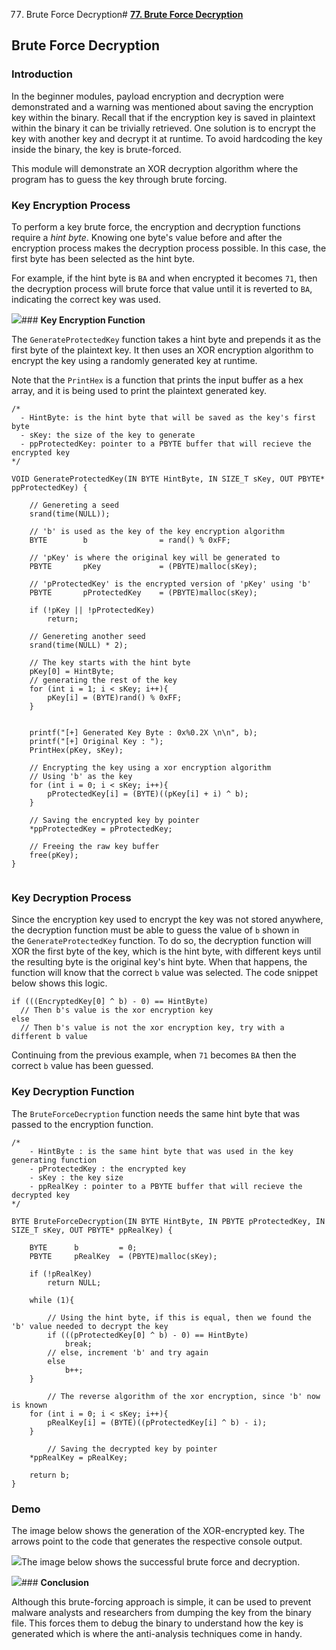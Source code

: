 77. Brute Force Decryption# [**77. Brute Force Decryption**](https://maldevacademy.com/modules/77)

## **Brute Force Decryption**

### **Introduction**

In the beginner modules, payload encryption and decryption were demonstrated and a warning was mentioned about saving the encryption key within the binary. Recall that if the encryption key is saved in plaintext within the binary it can be trivially retrieved. One solution is to encrypt the key with another key and decrypt it at runtime. To avoid hardcoding the key inside the binary, the key is brute-forced.

This module will demonstrate an XOR decryption algorithm where the program has to guess the key through brute forcing.

### **Key Encryption Process**

To perform a key brute force, the encryption and decryption functions require a *hint byte*. Knowing one byte's value before and after the encryption process makes the decryption process possible. In this case, the first byte has been selected as the hint byte.

For example, if the hint byte is `BA` and when encrypted it becomes `71`, then the decryption process will brute force that value until it is reverted to `BA`, indicating the correct key was used.

[![](77%20Brute%20Force%20Decryption%20c467f2224963495388bded186d572805/bruteforce-decryption-115958551-66287afd-396c-4beb-8255-0c330764cde5.png)](77%20Brute%20Force%20Decryption%20c467f2224963495388bded186d572805/bruteforce-decryption-115958551-66287afd-396c-4beb-8255-0c330764cde5.png)### **Key Encryption Function**

The `GenerateProtectedKey` function takes a hint byte and prepends it as the first byte of the plaintext key. It then uses an XOR encryption algorithm to encrypt the key using a randomly generated key at runtime.

Note that the `PrintHex` is a function that prints the input buffer as a hex array, and it is being used to print the plaintext generated key.


```
/*
  - HintByte: is the hint byte that will be saved as the key's first byte
  - sKey: the size of the key to generate
  - ppProtectedKey: pointer to a PBYTE buffer that will recieve the encrypted key
*/

VOID GenerateProtectedKey(IN BYTE HintByte, IN SIZE_T sKey, OUT PBYTE* ppProtectedKey) {

	// Genereting a seed
	srand(time(NULL));

	// 'b' is used as the key of the key encryption algorithm
	BYTE        b                = rand() % 0xFF;

	// 'pKey' is where the original key will be generated to
	PBYTE       pKey             = (PBYTE)malloc(sKey);

	// 'pProtectedKey' is the encrypted version of 'pKey' using 'b'
	PBYTE       pProtectedKey    = (PBYTE)malloc(sKey);

	if (!pKey || !pProtectedKey)
		return;

	// Genereting another seed
	srand(time(NULL) * 2);

	// The key starts with the hint byte
	pKey[0] = HintByte;
	// generating the rest of the key
	for (int i = 1; i < sKey; i++){
		pKey[i] = (BYTE)rand() % 0xFF;
	}


	printf("[+] Generated Key Byte : 0x%0.2X \n\n", b);
	printf("[+] Original Key : ");
	PrintHex(pKey, sKey);

	// Encrypting the key using a xor encryption algorithm
	// Using 'b' as the key
	for (int i = 0; i < sKey; i++){
		pProtectedKey[i] = (BYTE)((pKey[i] + i) ^ b);
	}

	// Saving the encrypted key by pointer
	*ppProtectedKey = pProtectedKey;

	// Freeing the raw key buffer
	free(pKey);
}


```
### **Key Decryption Process**

Since the encryption key used to encrypt the key was not stored anywhere, the decryption function must be able to guess the value of `b` shown in the `GenerateProtectedKey` function. To do so, the decryption function will XOR the first byte of the key, which is the hint byte, with different keys until the resulting byte is the original key's hint byte. When that happens, the function will know that the correct `b` value was selected. The code snippet below shows this logic.


```
if (((EncryptedKey[0] ^ b) - 0) == HintByte)
  // Then b's value is the xor encryption key
else
  // Then b's value is not the xor encryption key, try with a different b value

```
Continuing from the previous example, when `71` becomes `BA` then the correct `b` value has been guessed.

### **Key Decryption Function**

The `BruteForceDecryption` function needs the same hint byte that was passed to the encryption function.


```
/*
	- HintByte : is the same hint byte that was used in the key generating function
	- pProtectedKey : the encrypted key
	- sKey : the key size
	- ppRealKey : pointer to a PBYTE buffer that will recieve the decrypted key
*/

BYTE BruteForceDecryption(IN BYTE HintByte, IN PBYTE pProtectedKey, IN SIZE_T sKey, OUT PBYTE* ppRealKey) {

	BYTE      b         = 0;
	PBYTE     pRealKey  = (PBYTE)malloc(sKey);

	if (!pRealKey)
		return NULL;

	while (1){

		// Using the hint byte, if this is equal, then we found the 'b' value needed to decrypt the key
		if (((pProtectedKey[0] ^ b) - 0) == HintByte)
			break;
		// else, increment 'b' and try again
		else
			b++;
	}

        // The reverse algorithm of the xor encryption, since 'b' now is known
	for (int i = 0; i < sKey; i++){
		pRealKey[i] = (BYTE)((pProtectedKey[i] ^ b) - i);
	}

        // Saving the decrypted key by pointer
	*ppRealKey = pRealKey;

	return b;
}

```
### **Demo**

The image below shows the generation of the XOR-encrypted key. The arrows point to the code that generates the respective console output.

[![](77%20Brute%20Force%20Decryption%20c467f2224963495388bded186d572805/bruteforce-decryption-215972490-3457c0b5-833b-477d-a95d-ead9522e32be.png)](77%20Brute%20Force%20Decryption%20c467f2224963495388bded186d572805/bruteforce-decryption-215972490-3457c0b5-833b-477d-a95d-ead9522e32be.png)The image below shows the successful brute force and decryption.

[![](77%20Brute%20Force%20Decryption%20c467f2224963495388bded186d572805/bruteforce-decryption-315973990-7836fe71-fbb0-49a1-82e0-dbca3bccedbd.png)](77%20Brute%20Force%20Decryption%20c467f2224963495388bded186d572805/bruteforce-decryption-315973990-7836fe71-fbb0-49a1-82e0-dbca3bccedbd.png)### **Conclusion**

Although this brute-forcing approach is simple, it can be used to prevent malware analysts and researchers from dumping the key from the binary file. This forces them to debug the binary to understand how the key is generated which is where the anti-analysis techniques come in handy.


